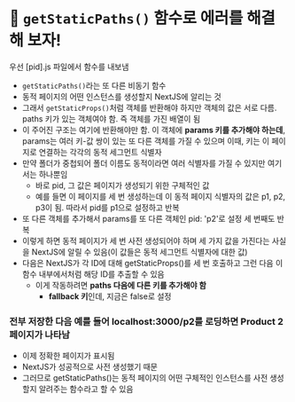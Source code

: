 # 📌 `getStaticPaths()` 함수로 에러를 해결해 보자!

우선 [pid].js 파일에서 함수를 내보냄

- `getStaticPaths()`라는 또 다른 비동기 함수
- 동적 페이지의 어떤 인스턴스를 생성할지 NextJS에 알리는 것
- 그래서 `getStaticProps()`처럼 객체를 반환해야 하지만 객체의 값은 서로 다름. paths 키가 있는 객체여야 함. 즉 객체를 가진 배열이 됨
- 이 주어진 구조는 여기에 반환해야만 함.
  이 객체에 **params 키를 추가해야 하는데**, params는 여러 키-값 쌍이 있는 또 다른 객체를 가질 수 있으며 이때, 키는 이 페이지로 연결하는 각각의 동적 세그먼트 식별자
- 만약 폴더가 중첩되어 폴더 이름도 동적이라면 여러 식별자를 가질 수 있지만 여기서는 하나뿐임
  - 바로 pid, 그 값은 페이지가 생성되기 위한 구체적인 값
  - 예를 들면 이 페이지를 세 번 생성하는데 이 동적 페이지 식별자의 값은 p1, p2, p3이 됨. 따라서 pid를 p1으로 설정하고 반복
- 또 다른 객체를 추가해서 params를 또 다른 객체인 pid: 'p2'로 설정 세 번째도 반복
- 이렇게 하면 동적 페이지가 세 번 사전 생성되어야 하며 세 가지 값을 가진다는 사실을 NextJS에 알릴 수 있음(이 값들은 동적 세그먼트 식별자에 대한 값)
- 다음은 NextJS가 각 ID에 대해 getStaticProps()를 세 번 호출하고 그런 다음 이 함수 내부에서처럼 해당 ID를 추출할 수 있음
  - 이게 작동하려면 **paths 다음에 다른 키를 추가해야 함**
    - **fallback 키**인데, 지금은 false로 설정

### 전부 저장한 다음 예를 들어 localhost:3000/p2를 로딩하면 Product 2 페이지가 나타남

- 이제 정확한 페이지가 표시됨
- NextJS가 성공적으로 사전 생성했기 때문
- 그러므로 getStaticPaths()는 동적 페이지의 어떤 구체적인 인스턴스를 사전 생성할지 알려주는 함수라고 할 수 있음
